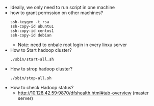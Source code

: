 * Ideally, we only need to run script in one machine
* how to grant permssion on other machines?
  ```
  ssh-keygen -t rsa
  ssh-copy-id ubuntu1
  ssh-copy-id centos1
  ssh-copy-id debian
  ```
  * Note: need to enbale root login in every linxu server
* How to Start hadoop cluster?
  ```
  ./sbin/start-all.sh
  ```
* How to strop hadoop cluster?
  ```
  ./sbin/stop-all.sh
  ```
* How to check Hadoop status?
  * http://10.128.42.59:9870/dfshealth.html#tab-overview  (master server)